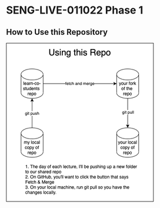 # SENG-LIVE-011022 Phase 1

## How to Use this Repository

![Git Flow Diagram](assets/git-flow-diagram.png)